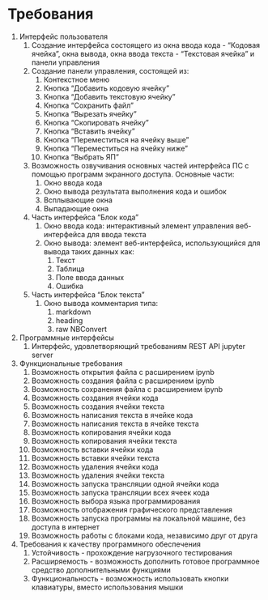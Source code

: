 # Требования

1. Интерфейс пользователя
    1. Создание интерфейса состоящего из окна ввода кода - “Кодовая ячейка”, окна вывода, окна ввода текста - “Текстовая ячейка” и панели управления
    2. Создание панели управления, состоящей из:
        1. Контекстное меню
        2. Кнопка “Добавить кодовую ячейку”
        3. Кнопка “Добавить текстовую ячейку”
        4. Кнопка “Сохранить файл”
        5. Кнопка “Вырезать ячейку”
        6. Кнопка “Скопировать ячейку”
        7. Кнопка “Вставить ячейку”
        8. Кнопка “Переместиться на ячейку выше”
        9. Кнопка “Переместиться на ячейку ниже”
        10. Кнопка “Выбрать ЯП”
    3. Возможность озвучивания основных частей интерфейса ПС с помощью программ экранного доступа. Основные части:
        1. Окно ввода кода
        2. Окно вывода результата выполнения кода и ошибок
        3. Всплывающие окна
        4. Выпадающие окна
    4. Часть интерфейса “Блок кода”
        1. Окно ввода кода: интерактивный элемент управления веб-интерфейса для ввода текста
        2. Окно вывода: элемент веб-интерфейса, использующийся для вывода таких данных как:
            1. Текст
            2. Таблица
            3. Поле ввода данных
            4. Ошибка
    5. Часть интерфейса “Блок текста”
        1. Окно вывода комментария типа:
            1. markdown
            2. heading
            3. raw NBConvert
2. Программные интерфейсы
    1. Интерфейс, удовлетворяющий требованиям REST API jupyter server 
3. Функциональные требования
    1. Возможность открытия файла с расширением ipynb
    2. Возможность создания файла с расширением ipynb
    3. Возможность сохранения файла с расширением ipynb
    4. Возможность создания ячейки кода
    5. Возможность создания ячейки текста
    6. Возможность написания текста в ячейке кода
    7. Возможность написания текста в ячейке текста
    8. Возможность копирования ячейки кода
    9. Возможность копирования ячейки текста
    10. Возможность вставки ячейки кода
    11. Возможность вставки ячейки текста
    12. Возможность удаления ячейки кода
    13. Возможность удаления ячейки текста
    14. Возможность запуска трансляции одной ячейки кода
    15. Возможность запуска трансляции всех ячеек кода
    16. Возможность выбора языка программирования
    17. Возможность отображения графического представления
    18. Возможность запуска программы на локальной машине, без доступа в интернет
    19. Возможность работы с блоками кода, независимо друг от друга
4. Требования к качеству программного обеспечения
    1. Устойчивость - прохождение нагрузочного тестирования
    2. Расширяемость - возможность дополнить готовое программное средство дополнительными функциями
    3. Функциональность - возможность использовать кнопки клавиатуры, вместо использования мышки
